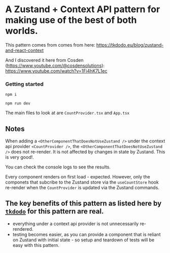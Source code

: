# A Zustand + Context API pattern for making use of the best of both worlds.

This pattern comes from comes from here: https://tkdodo.eu/blog/zustand-and-react-context

And I discovered it here from Cosden (https://www.youtube.com/@cosdensolutions): https://www.youtube.com/watch?v=1Fi4hK7L1ec

### Getting started

`npm i`

`npm run dev`

The main files to look at are `CountProvider.tsx` and `App.tsx`

## Notes

When adding a `<OtherComponentThatDoesNotUseZustand />` under the context api provider `<CountProvider />`, the `<OtherComponentThatDoesNotUseZustand />` does not re-render. It is not affected by changes in state by Zustand. This is very good!.

You can check the console logs to see the results.

Every component renders on first load - expected. However, only the componets that subcribe to the Zustand store via the `useCountStore` hook re-render when the `CountProvider` is updated via the Zustand commands.

## The key benefits of this pattern as listed here by [`tkdodo`](https://tkdodo.eu/blog/zustand-and-react-context) for this pattern are real.

- everything under a context api provider is not unnecessarily re-rendered.
- testing becomes easier, as you can provide a component that is reliant on Zustand with initial state - so setup and teardown of tests will be easy with this pattern.
